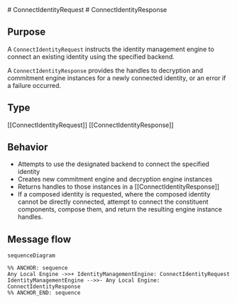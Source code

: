 <div class="message">
# ConnectIdentityRequest
# ConnectIdentityResponse

## Purpose

<!-- ANCHOR: purpose -->
A `ConnectIdentityRequest` instructs the identity management engine to connect an existing identity using the specified backend.

A `ConnectIdentityResponse` provides the handles to decryption and commitment engine instances for a newly connected identity, or an error if a failure occurred.
<!-- ANCHOR_END: purpose -->

## Type

<!-- ANCHOR: type -->
[[ConnectIdentityRequest]]
[[ConnectIdentityResponse]]
<!-- ANCHOR_END: type -->

## Behavior

<!-- ANCHOR: behavior -->
- Attempts to use the designated backend to connect the specified identity
- Creates new commitment engine and decryption engine instances
- Returns handles to those instances in a [[ConnectIdentityResponse]]
- If a composed identity is requested, where the composed identity cannot be directly connected, attempt to connect the constituent components, compose them, and return the resulting engine instance handles.
<!-- ANCHOR_END: behavior -->

## Message flow

<!-- ANCHOR: messages -->
```mermaid
sequenceDiagram

%% ANCHOR: sequence
Any Local Engine ->>+ IdentityManagementEngine: ConnectIdentityRequest
IdentityManagementEngine -->>- Any Local Engine: ConnectIdentityResponse
%% ANCHOR_END: sequence
```
<!-- ANCHOR_END: messages -->

</div>